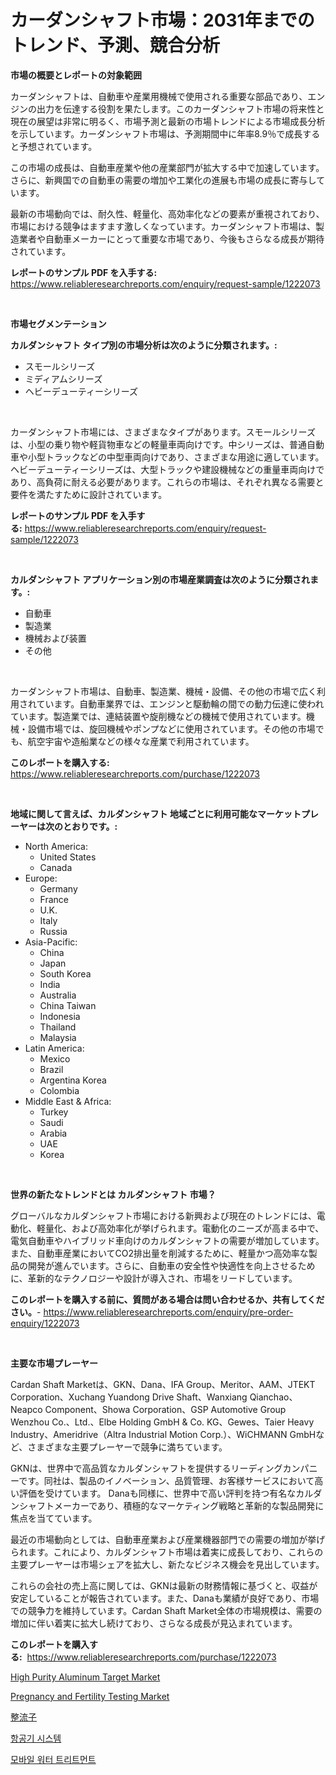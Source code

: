<p><h1>カーダンシャフト市場：2031年までのトレンド、予測、競合分析</h1></p><p><strong>市場の概要とレポートの対象範囲</strong></p>
<p><p>カーダンシャフトは、自動車や産業用機械で使用される重要な部品であり、エンジンの出力を伝達する役割を果たします。このカーダンシャフト市場の将来性と現在の展望は非常に明るく、市場予測と最新の市場トレンドによる市場成長分析を示しています。カーダンシャフト市場は、予測期間中に年率8.9％で成長すると予想されています。</p><p>この市場の成長は、自動車産業や他の産業部門が拡大する中で加速しています。さらに、新興国での自動車の需要の増加や工業化の進展も市場の成長に寄与しています。</p><p>最新の市場動向では、耐久性、軽量化、高効率化などの要素が重視されており、市場における競争はますます激しくなっています。カーダンシャフト市場は、製造業者や自動車メーカーにとって重要な市場であり、今後もさらなる成長が期待されています。</p></p>
<p><strong>レポートのサンプル PDF を入手する:</strong> <a href="https://www.reliableresearchreports.com/enquiry/request-sample/1222073">https://www.reliableresearchreports.com/enquiry/request-sample/1222073</a></p>
<p>&nbsp;</p>
<p><strong>市場セグメンテーション</strong></p>
<p><strong>カルダンシャフト タイプ別の市場分析は次のように分類されます。:</strong></p>
<p><ul><li>スモールシリーズ</li><li>ミディアムシリーズ</li><li>ヘビーデューティーシリーズ</li></ul></p>
<p>&nbsp;</p>
<p><p>カーダンシャフト市場には、さまざまなタイプがあります。スモールシリーズは、小型の乗り物や軽貨物車などの軽量車両向けです。中シリーズは、普通自動車や小型トラックなどの中型車両向けであり、さまざまな用途に適しています。ヘビーデューティーシリーズは、大型トラックや建設機械などの重量車両向けであり、高負荷に耐える必要があります。これらの市場は、それぞれ異なる需要と要件を満たすために設計されています。</p></p>
<p><strong>レポートのサンプル PDF を入手する:</strong>&nbsp;<a href="https://www.reliableresearchreports.com/enquiry/request-sample/1222073">https://www.reliableresearchreports.com/enquiry/request-sample/1222073</a></p>
<p>&nbsp;</p>
<p><strong> カルダンシャフト アプリケーション別の市場産業調査は次のように分類されます。:</strong></p>
<p><ul><li>自動車</li><li>製造業</li><li>機械および装置</li><li>その他</li></ul></p>
<p>&nbsp;</p>
<p><p>カーダンシャフト市場は、自動車、製造業、機械・設備、その他の市場で広く利用されています。自動車業界では、エンジンと駆動輪の間での動力伝達に使われています。製造業では、連結装置や旋削機などの機械で使用されています。機械・設備市場では、旋回機械やポンプなどに使用されています。その他の市場でも、航空宇宙や造船業などの様々な産業で利用されています。</p></p>
<p><strong>このレポートを購入する:</strong>&nbsp; <a href="https://www.reliableresearchreports.com/purchase/1222073">https://www.reliableresearchreports.com/purchase/1222073</a></p>
<p>&nbsp;</p>
<p><strong>地域に関して言えば、カルダンシャフト 地域ごとに利用可能なマーケットプレーヤーは次のとおりです。:</strong></p>
<p><ul>
    <li>
        North America:
        <ul>
            <li>United States</li>
            <li>Canada</li>
        </ul>
    </li>
    <li>
        Europe:
        <ul>
            <li>Germany</li>
            <li>France</li>
            <li>U.K.</li>
            <li>Italy</li>
            <li>Russia</li>
        </ul>
    </li>
    <li>
        Asia-Pacific:
        <ul>
            <li>China</li>
            <li>Japan</li>
            <li>South Korea</li>
            <li>India</li>
            <li>Australia</li>
            <li>China Taiwan</li>
            <li>Indonesia</li>
            <li>Thailand</li>
            <li>Malaysia</li>
        </ul>
    </li>
    <li>
        Latin America:
        <ul>
            <li>Mexico</li>
            <li>Brazil</li>
            <li>Argentina Korea</li>
            <li>Colombia</li>
        </ul>
    </li>
    <li>
        Middle East & Africa:
        <ul>
            <li>Turkey</li>
            <li>Saudi</li>
            <li>Arabia</li>
            <li>UAE</li>
            <li>Korea</li>
        </ul>
    </li>
    </ul></p>
<p>&nbsp;</p>
<p><strong>世界の新たなトレンドとは カルダンシャフト 市場？</strong></p>
<p><p>グローバルなカルダンシャフト市場における新興および現在のトレンドには、電動化、軽量化、および高効率化が挙げられます。電動化のニーズが高まる中で、電気自動車やハイブリッド車向けのカルダンシャフトの需要が増加しています。また、自動車産業においてCO2排出量を削減するために、軽量かつ高効率な製品の開発が進んでいます。さらに、自動車の安全性や快適性を向上させるために、革新的なテクノロジーや設計が導入され、市場をリードしています。</p></p>
<p><strong>このレポートを購入する前に、質問がある場合は問い合わせるか、共有してください。</strong>- <a href="https://www.reliableresearchreports.com/enquiry/pre-order-enquiry/1222073">https://www.reliableresearchreports.com/enquiry/pre-order-enquiry/1222073</a></p>
<p>&nbsp;</p>
<p><strong>主要な市場プレーヤー</strong></p>
<p><p>Cardan Shaft Marketは、GKN、Dana、IFA Group、Meritor、AAM、JTEKT Corporation、Xuchang Yuandong Drive Shaft、Wanxiang Qianchao、Neapco Component、Showa Corporation、GSP Automotive Group Wenzhou Co.、Ltd.、Elbe Holding GmbH & Co. KG、Gewes、Taier Heavy Industry、Ameridrive（Altra Industrial Motion Corp.）、WiCHMANN GmbHなど、さまざまな主要プレーヤーで競争に満ちています。</p><p>GKNは、世界中で高品質なカルダンシャフトを提供するリーディングカンパニーです。同社は、製品のイノベーション、品質管理、お客様サービスにおいて高い評価を受けています。 Danaも同様に、世界中で高い評判を持つ有名なカルダンシャフトメーカーであり、積極的なマーケティング戦略と革新的な製品開発に焦点を当てています。</p><p>最近の市場動向としては、自動車産業および産業機器部門での需要の増加が挙げられます。これにより、カルダンシャフト市場は着実に成長しており、これらの主要プレーヤーは市場シェアを拡大し、新たなビジネス機会を見出しています。</p><p>これらの会社の売上高に関しては、GKNは最新の財務情報に基づくと、収益が安定していることが報告されています。また、Danaも業績が良好であり、市場での競争力を維持しています。Cardan Shaft Market全体の市場規模は、需要の増加に伴い着実に拡大し続けており、さらなる成長が見込まれています。</p></p>
<p><strong>このレポートを購入する:</strong>&nbsp;&nbsp;<a href="https://www.reliableresearchreports.com/purchase/1222073">https://www.reliableresearchreports.com/purchase/1222073</a></p>
<p><p><a href="https://eight-handstand-8fb.notion.site/Insights-into-High-Purity-Aluminum-Target-Market-Size-Analysing-Market-Share-Trends-and-Growth-fr-ad1fe7b1c12a4bd7a1814c88240ae2c0">High Purity Aluminum Target Market</a></p><p><a href="https://view.publitas.com/reportprime-1/pregnancy-and-fertility-testing-market-a-comprehensive-report-of-its-market-share-growth-trends-2023-2030/">Pregnancy and Fertility Testing Market</a></p><p><a href="https://github.com/mreklxf44233/Market-Research-Report-List-1/blob/main/6651105188873.md">整流子</a></p><p><a href="https://github.com/vsr06p4p49/Market-Research-Report-List-1/blob/main/6613781188779.md">항공기 시스템</a></p><p><a href="https://github.com/oajzkywllm460/Market-Research-Report-List-1/blob/main/7858351188778.md">모바일 워터 트리트먼트</a></p></p>